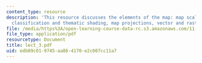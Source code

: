 ```yaml
---
content_type: resource
description: 'This resource discusses the elements of the map: map scale, symbology,
  classification and thematic shading, map projections, vector and raster data models.'
file: /media/https%3A/open-learning-course-data-rc.s3.amazonaws.com/11-520-a-workshop-on-geographic-information-systems-fall-2005/edb09c019745aa864170e2c007cc11a7_lect_3.pdf
file_type: application/pdf
resourcetype: Document
title: lect_3.pdf
uid: edb09c01-9745-aa86-4170-e2c007cc11a7
---
```

